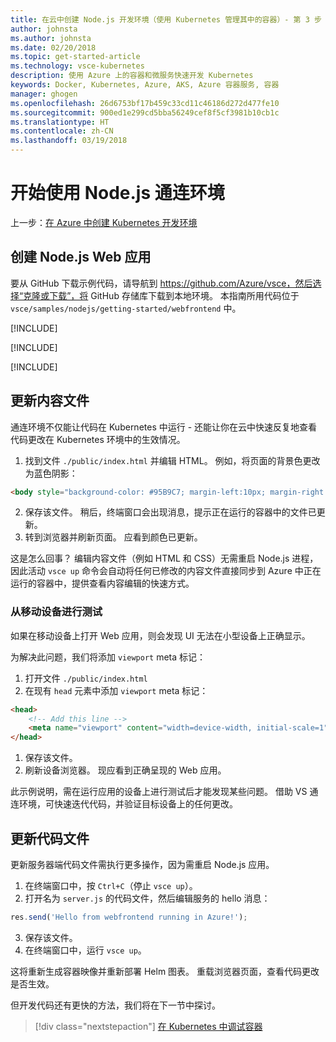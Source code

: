 ```yaml
---
title: 在云中创建 Node.js 开发环境（使用 Kubernetes 管理其中的容器）- 第 3 步 - 创建 ASP.NET Web 应用 | Microsoft Docs
author: johnsta
ms.author: johnsta
ms.date: 02/20/2018
ms.topic: get-started-article
ms.technology: vsce-kubernetes
description: 使用 Azure 上的容器和微服务快速开发 Kubernetes
keywords: Docker, Kubernetes, Azure, AKS, Azure 容器服务, 容器
manager: ghogen
ms.openlocfilehash: 26d6753bf17b459c33cd11c46186d272d477fe10
ms.sourcegitcommit: 900ed1e299cd5bba56249cef8f5cf3981b10cb1c
ms.translationtype: HT
ms.contentlocale: zh-CN
ms.lasthandoff: 03/19/2018
---
```

# <a name="get-started-on-connected-environment-with-nodejs"></a>开始使用 Node.js 通连环境

上一步：[在 Azure 中创建 Kubernetes 开发环境](get-started-nodejs-02.md)

## <a name="create-a-nodejs-web-app"></a>创建 Node.js Web 应用
要从 GitHub 下载示例代码，请导航到 https://github.com/Azure/vsce，然后选择“克隆或下载”，将 GitHub 存储库下载到本地环境。 本指南所用代码位于 `vsce/samples/nodejs/getting-started/webfrontend` 中。

[!INCLUDE[](includes/vsce-init.md)]

[!INCLUDE[](includes/ensure-env-created.md)]

[!INCLUDE[](includes/build-and-run-in-k8s-cli.md)]

## <a name="update-a-content-file"></a>更新内容文件
通连环境不仅能让代码在 Kubernetes 中运行 - 还能让你在云中快速反复地查看代码更改在 Kubernetes 环境中的生效情况。

1. 找到文件 `./public/index.html` 并编辑 HTML。 例如，将页面的背景色更改为蓝色阴影：

```html
<body style="background-color: #95B9C7; margin-left:10px; margin-right:10px;">
```

2. 保存该文件。 稍后，终端窗口会出现消息，提示正在运行的容器中的文件已更新。
1. 转到浏览器并刷新页面。 应看到颜色已更新。

这是怎么回事？ 编辑内容文件（例如 HTML 和 CSS）无需重启 Node.js 进程，因此活动 `vsce up` 命令会自动将任何已修改的内容文件直接同步到 Azure 中正在运行的容器中，提供查看内容编辑的快速方式。

### <a name="test-from-a-mobile-device"></a>从移动设备进行测试
如果在移动设备上打开 Web 应用，则会发现 UI 无法在小型设备上正确显示。

为解决此问题，我们将添加 `viewport` meta 标记：
1. 打开文件 `./public/index.html`
1. 在现有 `head` 元素中添加 `viewport` meta 标记：

```html
<head>
    <!-- Add this line -->
    <meta name="viewport" content="width=device-width, initial-scale=1">
</head>
```

1. 保存该文件。
1. 刷新设备浏览器。 现应看到正确呈现的 Web 应用。 

此示例说明，需在运行应用的设备上进行测试后才能发现某些问题。 借助 VS 通连环境，可快速迭代代码，并验证目标设备上的任何更改。

## <a name="update-a-code-file"></a>更新代码文件
更新服务器端代码文件需执行更多操作，因为需重启 Node.js 应用。

1. 在终端窗口中，按 `Ctrl+C`（停止 `vsce up`）。
1. 打开名为 `server.js` 的代码文件，然后编辑服务的 hello 消息： 

```javascript
res.send('Hello from webfrontend running in Azure!');
```

3. 保存该文件。
1. 在终端窗口中，运行 `vsce up`。 

这将重新生成容器映像并重新部署 Helm 图表。 重载浏览器页面，查看代码更改是否生效。


但开发代码还有更快的方法，我们将在下一节中探讨。 
> [!div class="nextstepaction"]
> [在 Kubernetes 中调试容器](get-started-nodejs-04.md)
